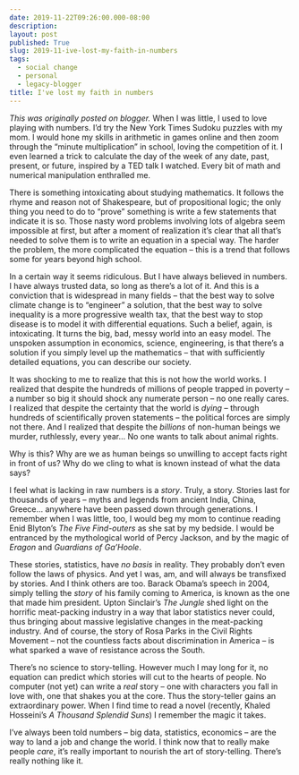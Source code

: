 ```yaml
---
date: 2019-11-22T09:26:00.000-08:00
description: 
layout: post
published: True
slug: 2019-11-ive-lost-my-faith-in-numbers
tags:
  - social change
  - personal
  - legacy-blogger
title: I've lost my faith in numbers
---
```


*This was originally posted on blogger.*
When I was little, I used to love playing with numbers. I’d try
the New York Times Sudoku puzzles with my mom. I would hone my skills in
arithmetic in games online and then zoom through the “minute
multiplication” in school, loving the competition of it. I even learned a
trick to calculate the day of the week of any date, past, present, or
future, inspired by a TED talk I watched. Every bit of math and
numerical manipulation enthralled me.  

  

There is something intoxicating about studying mathematics. It
follows the rhyme and reason not of Shakespeare, but of propositional
logic; the only thing you need to do to “prove” something is write a few
statements that indicate it is so. Those nasty word problems involving
lots of algebra seem impossible at first, but after a moment of
realization it’s clear that all that’s needed to solve them is to write
an equation in a special way. The harder the problem, the more
complicated the equation – this is a trend that follows some for years
beyond high school.  

  

In a certain way it seems ridiculous. But I have always believed in
numbers. I have always trusted data, so long as there’s a lot of it. And
this is a conviction that is widespread in many fields – that the best
way to solve climate change is to “engineer” a solution, that the best
way to solve inequality is a more progressive wealth tax, that the best
way to stop disease is to model it with differential equations. Such a
belief, again, is intoxicating. It turns the big, bad, messy world into
an easy model. The unspoken assumption in economics, science,
engineering, is that there’s a solution if you simply level up the
mathematics – that with sufficiently detailed equations, you can
describe our society.  

  

It was shocking to me to realize that this is not how the world
works. I realized that despite the hundreds of millions of people
trapped in poverty – a number so big it should shock any numerate person
– no one really cares. I realized that despite the certainty that the
world is *dying* – through hundreds of scientifically proven
statements – the political forces are simply not there. And I realized
that despite the *billions* of non-human beings we murder, ruthlessly, every year… No one wants to talk about animal rights.  

  

Why is this? Why are we as human beings so unwilling to accept facts
right in front of us? Why do we cling to what is known instead of what
the data says?  

I feel what is lacking in raw numbers is a *story*. Truly, a
story. Stories last for thousands of years – myths and legends from
ancient India, China, Greece… anywhere have been passed down through
generations. I remember when I was little, too, I would beg my mom to
continue reading Enid Blyton’s *The Five Find-outers* as she sat by my bedside. I would be entranced by the mythological world of Percy Jackson, and by the magic of *Eragon* and *Guardians of Ga’Hoole*.  

  

These stories, statistics, have *no basis* in reality. They
probably don’t even follow the laws of physics. And yet I was, am, and
will always be transfixed by stories. And I think others are too. Barack
Obama’s speech in 2004, simply telling the *story* of his family coming to America, is known as the one that made him president. Upton Sinclair’s *The Jungle*
shed light on the horrific meat-packing industry in a way that labor
statistics never could, thus bringing about massive legislative changes
in the meat-packing industry. And of course, the story of Rosa Parks in
the Civil Rights Movement – not the countless facts about discrimination
in America – is what sparked a wave of resistance across the South.  

  

There’s no science to story-telling. However much I may long for it,
no equation can predict which stories will cut to the hearts of people.
No computer (not yet) can write a *real* story – one with characters you fall in love with, one that shakes you at the core.
Thus the story-teller gains an extraordinary power. When I find time to read a novel (recently, Khaled Hosseini’s *A Thousand Splendid Suns*) I remember the magic it takes.  

  

I’ve always been told numbers – big data, statistics, economics – are
the way to land a job and change the world. I think now that to really
make people *care*, it’s really important to nourish the art of story-telling. There’s really nothing like it.  


